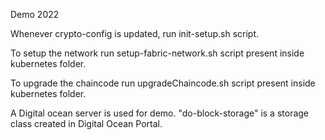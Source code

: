 Demo 2022

Whenever crypto-config is updated, run init-setup.sh script.

To setup the network run setup-fabric-network.sh script present inside kubernetes folder.

To upgrade the chaincode run upgradeChaincode.sh script present inside kubernetes folder.

A Digital ocean server is used for demo.
"do-block-storage" is a storage class created in Digital Ocean Portal.
